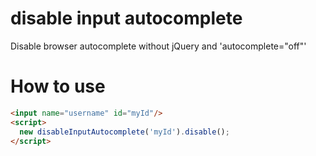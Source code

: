 # disable input autocomplete
Disable browser autocomplete without jQuery and 'autocomplete="off"'

# How to use

```html
<input name="username" id="myId"/>
<script>
  new disableInputAutocomplete('myId').disable();
</script>
```
